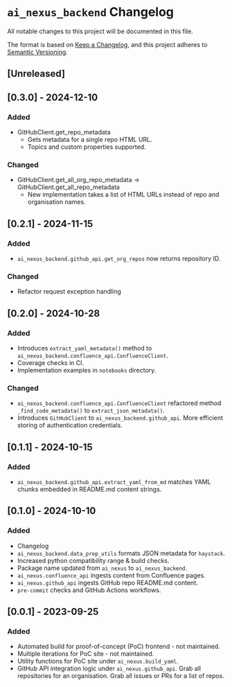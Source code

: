 # `ai_nexus_backend` Changelog

All notable changes to this project will be documented in this file.

The format is based on [Keep a Changelog](https://keepachangelog.com/en/1.1.0/),
and this project adheres to [Semantic Versioning](https://semver.org/spec/v2.0.0.html).

## [Unreleased]

## [0.3.0] - 2024-12-10

### Added

- GitHubClient.get_repo_metadata
    - Gets metadata for a single repo HTML URL.
    - Topics and custom properties supported.

### Changed

- GitHubClient.get_all_org_repo_metadata -> GitHubClient.get_all_repo_metadata
    - New implementation takes a list of HTML URLs instead of repo and
    organisation names.

## [0.2.1] - 2024-11-15

### Added

- `ai_nexus_backend.github_api.get_org_repos` now returns repository ID.

### Changed

- Refactor request exception handling

## [0.2.0] - 2024-10-28

### Added

- Introduces `extract_yaml_metadata()` method to
`ai_nexus_backend.confluence_api.ConfluenceClient`.
- Coverage checks in CI.
- Implementation examples in `notebooks` directory.

### Changed

- `ai_nexus_backend.confluence_api.ConfluenceClient` refactored method
`_find_code_metadata()` to `extract_json_metadata()`.
- Introduces `GitHubClient` to `ai_nexus_backend.github_api`. More
efficient storing of authentication credentials.

## [0.1.1] - 2024-10-15

### Added

- `ai_nexus_backend.github_api.extract_yaml_from_md` matches YAML chunks
embedded in README.md content strings.

## [0.1.0] - 2024-10-10

### Added

- Changelog
- `ai_nexus_backend.data_prep_utils` formats JSON metadata for `haystack`.
- Increased python compatibility range & build checks.
- Package name updated from `ai_nexus` to `ai_nexus_backend`.
- `ai_nexus.confluence_api` ingests content from Confluence pages.
- `ai_nexus.github_api` ingests GitHub repo README.md content.
- `pre-commit` checks and GitHub Actions workflows.

## [0.0.1] - 2023-09-25

### Added

- Automated build for proof-of-concept (PoC) frontend - not maintained.
- Multiple iterations for PoC site - not maintained.
- Utility functions for PoC site under `ai_nexus.build_yaml`.
- GitHub API integration logic under `ai_nexus.github_api`. Grab all
repositories for an organisation. Grab all issues or PRs for a list of
repos.
